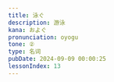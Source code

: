 ```yaml
---
title: 泳ぐ
description: 游泳
kana: およぐ
pronunciation: oyogu
tone: ②
type: 名词
pubDate: 2024-09-09 00:00:25
lessonIndex: 13
---
```

